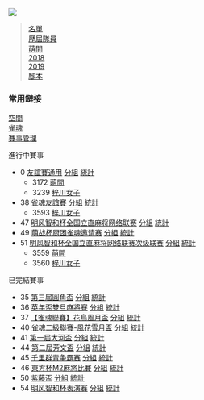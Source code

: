 ![](https://www.z4a.net/images/2018/08/01/u.png)

>[名單](list.md)  
>[歷屆隊員](member.md)  
>[萌間](moe.md)  
>[2018](2018.md)  
>[2019](2019.md)  
>[腳本](dhs.js)  

### 常用鏈接  
[空間](http://qun.qzone.qq.com/group#!/816491521/share)  
[雀魂](https://majsoul.union-game.com/#/)  
[賽事管理](https://majsoul.union-game.com/0/v0.5.1.w/user_xieyi/1.txt)  

進行中賽事
- 0 [友誼賽通用](https://mahjong.pub/admin.php?cid=0&amp;c_pw=yyyyyyy) [分組](https://mahjong.pub/?cid=0#!class) [統計](https://mahjong.pub/?cid=0#!ranking)
   - 3172 [萌間](https://mahjong.pub/team.htm?t_pw=3wlAlSPl1m0N4cFN5T@DzA)
   - 3239 [梓川女子](https://mahjong.pub/team.htm?t_pw=1qey9O10wPRkb3oBSlUeEt)
- 38 [雀魂友誼賽](https://mahjong.pub/admin.php?cid=38&amp;c_pw=yysyys) [分組](https://mahjong.pub/?cid=38#!class) [統計](https://mahjong.pub/?cid=38#!ranking)
    - 3593 [梓川女子](https://mahjong.pub/team.htm?t_pw=0fyly=@b1GmPZUOohORNJn)
- 47 [明风智和杯全国立直麻将网络联赛](https://mahjong.pub/admin.php?cid=47&amp;c_pw=hnfy) [分組](https://mahjong.pub/?cid=47#!class) [統計](https://mahjong.pub/?cid=47#!ranking)
- 49 [萌战杯厨团雀魂邀请赛](https://mahjong.pub/admin.php?cid=49&amp;c_pw=) [分組](https://mahjong.pub/?cid=49#!class) [統計](https://mahjong.pub/?cid=49#!ranking)
- 51 [明风智和杯全国立直麻将网络联赛次级联赛](https://mahjong.pub/admin.php?cid=51&amp;c_pw=fhxy) [分組](https://mahjong.pub/?cid=51#!class) [統計](https://mahjong.pub/?cid=51#!ranking)
    - 3559 [萌間](https://mahjong.pub/team.htm?t_pw=0QM@XVzLA9ygrRibUpDW88)
    - 3560 [梓川女子](https://mahjong.pub/team.htm?t_pw=1pSDcsiT3Jo@mX6nYHDkdq)

已完結賽事
- 35 [第三屆圓角盃](https://mahjong.pub/admin.php?cid=35&amp;c_pw=yjbyjb3) [分組](https://mahjong.pub/?cid=35#!class) [統計](https://mahjong.pub/?cid=35#!ranking)
- 36 [英年盃雙旦麻將賽](https://mahjong.pub/admin.php?cid=36&amp;c_pw=ynbynbnb) [分組](https://mahjong.pub/?cid=36#!class) [統計](https://mahjong.pub/?cid=36#!ranking)
- 37 [【雀魂聯賽】花鳥風月盃](https://mahjong.pub/admin.php?cid=37&amp;c_pw=hnfy) [分組](https://mahjong.pub/?cid=37#!class) [統計](https://mahjong.pub/?cid=37#!ranking)
- 40 [雀魂二級聯賽-風花雪月盃](https://mahjong.pub/admin.php?cid=40&amp;c_pw=fhxy) [分組](https://mahjong.pub/?cid=40#!class) [統計](https://mahjong.pub/?cid=40#!ranking)
- 41 [第一屆大河盃](https://mahjong.pub/admin.php?cid=41&amp;c_pw=dhdhd) [分組](https://mahjong.pub/?cid=41#!class) [統計](https://mahjong.pub/?cid=41#!ranking)
- 44 [第二屆芳文盃](https://mahjong.pub/admin.php?cid=44&c_pw=fwb2fwb) [分組](https://mahjong.pub/?cid=44#!class) [統計](https://mahjong.pub/?cid=44#!ranking)
- 45 [千里群青争霸赛](https://mahjong.pub/admin.php?cid=45&amp;c_pw=qlsqls) [分組](https://mahjong.pub/?cid=45#!class) [統計](https://mahjong.pub/?cid=45#!ranking)
- 46 [東方杯M2麻將比賽](https://mahjong.pub/admin.php?cid=46&c_pw=dfbm2) [分組](https://mahjong.pub/?cid=46#!class) [統計](https://mahjong.pub/?cid=46#!ranking)
- 50 [紫藤盃](https://mahjong.pub/admin.php?cid=50&amp;c_pw=tsdm) [分組](https://mahjong.pub/?cid=50#!class) [統計](https://mahjong.pub/?cid=50#!ranking)
- 54 [明风智和杯表演赛](https://mahjong.pub/admin.php?cid=54&c_pw=mfzh) [分組](https://mahjong.pub/?cid=54#!class) [統計](https://mahjong.pub/?cid=54#!ranking)
